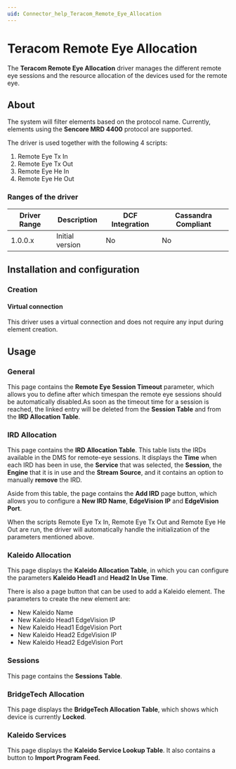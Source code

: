 ```yaml
---
uid: Connector_help_Teracom_Remote_Eye_Allocation
---
```


# Teracom Remote Eye Allocation

The **Teracom Remote Eye Allocation** driver manages the different remote eye sessions and the resource allocation of the devices used for the remote eye.

## About

The system will filter elements based on the protocol name. Currently, elements using the **Sencore MRD 4400** protocol are supported.

The driver is used together with the following 4 scripts:

1.  Remote Eye Tx In
2.  Remote Eye Tx Out
3.  Remote Eye He In
4.  Remote Eye He Out

### Ranges of the driver

| **Driver Range** | **Description** | **DCF Integration** | **Cassandra Compliant** |
|------------------|-----------------|---------------------|-------------------------|
| 1.0.0.x          | Initial version | No                  | No                      |

## Installation and configuration

### Creation

#### Virtual connection

This driver uses a virtual connection and does not require any input during element creation.

## Usage

### General

This page contains the **Remote Eye Session Timeout** parameter, which allows you to define after which timespan the remote eye sessions should be automatically disabled.As soon as the timeout time for a session is reached, the linked entry will be deleted from the **Session Table** and from the **IRD Allocation Table**.

### IRD Allocation

This page contains the **IRD Allocation Table**. This table lists the IRDs available in the DMS for remote-eye sessions. It displays the **Time** when each IRD has been in use, the **Service** that was selected, the **Session**, the **Engine** that it is in use and the **Stream Source**, and it contains an option to manually **remove** the IRD.

Aside from this table, the page contains the **Add IRD** page button, which allows you to configure a **New IRD Name**, **EdgeVision** **IP** and **EdgeVision Port**.

When the scripts Remote Eye Tx In, Remote Eye Tx Out and Remote Eye He Out are run, the driver will automatically handle the initialization of the parameters mentioned above.

### Kaleido Allocation

This page displays the **Kaleido Allocation Table**, in which you can configure the parameters **Kaleido Head1** and **Head2 In Use Time**.

There is also a page button that can be used to add a Kaleido element. The parameters to create the new element are:

- New Kaleido Name
- New Kaleido Head1 EdgeVision IP
- New Kaleido Head1 EdgeVision Port
- New Kaleido Head2 EdgeVision IP
- New Kaleido Head2 EdgeVision Port

### Sessions

This page contains the **Sessions Table**.

### BridgeTech Allocation

This page displays the **BridgeTech Allocation Table**, which shows which device is currently **Locked**.

### Kaleido Services

This page displays the **Kaleido Service Lookup Table**. It also contains a button to **Import Program Feed.**
